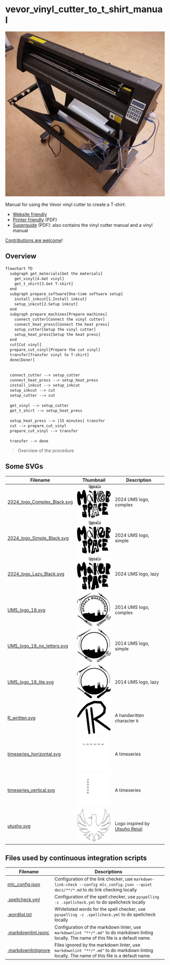 # vevor_vinyl_cutter_to_t_shirt_manual

![Our Vevor vinyl cutter from an isometric perspective](vevor_vinyl_cutter_isometric.jpg)

Manual for using the Vevor vinyl cutter to create a T-shirt:

- [Website friendly](https://uppsala-makerspace.github.io/vevor_vinyl_cutter_to_t_shirt_manual/guide.html)
- [Printer friendly](guide.pdf) (PDF)
- [Superguide](superguide.pdf) (PDF): also contains the vinyl cutter manual and a vinyl manual

[Contributions are welcome](CONTRIBUTING.md)!

## Overview

```mermaid
flowchart TD
  subgraph get_materials[Get the materials]
    get_vinyl[4.Get vinyl]
    get_t_shirt[3.Get T-shirt]
  end
  subgraph prepare_software[One-time software setup]
    install_inkcut[1.Install inkcut]
    setup_inkcut[2.Setup inkcut]
  end
  subgraph prepare_machines[Prepare machines]
    connect_cutter[Connect the vinyl cutter]
    connect_heat_press[Connect the heat press]
    setup_cutter[Setup the vinyl cutter]
    setup_heat_press[Setup the heat press]
  end
  cut[Cut vinyl]
  prepare_cut_vinyl[Prepare the cut vinyl]
  transfer[Transfer vinyl to T-shirt]
  done[Done!]


  connect_cutter --> setup_cutter
  connect_heat_press --> setup_heat_press
  install_inkcut --> setup_inkcut
  setup_inkcut --> cut
  setup_cutter --> cut

  get_vinyl --> setup_cutter
  get_t_shirt --> setup_heat_press

  setup_heat_press --> |15 minutes| transfer
  cut --> prepare_cut_vinyl
  prepare_cut_vinyl --> transfer

  transfer --> done
```

> Overview of the procedure

## Some SVGs

<!-- Some unavoidable long lines -->
<!-- markdownlint-disable MD013 -->

Filename                                                  |Thumbnail                                                                      |Description
----------------------------------------------------------|-------------------------------------------------------------------------------|---------------------------
[2024_logo_Complex_Black.svg](2024_logo_Complex_Black.svg)|![2024_logo_Complex_Black_thumbnail.png](2024_logo_Complex_Black_thumbnail.png)|2024 UMS logo, complex
[2024_logo_Simple_Black.svg](2024_logo_Simple_Black.svg)  |![2024_logo_Simple_Black_thumbnail.png](2024_logo_Simple_Black_thumbnail.png)  |2024 UMS logo, simple
[2024_logo_Lazy_Black.svg](2024_logo_Lazy_Black.svg)      |![2024_logo_Lazy_Black_thumbnail.png](2024_logo_Lazy_Black_thumbnail.png)      |2024 UMS logo, lazy
[UMS_logo_18.svg](UMS_logo_18.svg)                        |![UMS_logo_18_thumbnail.png](UMS_logo_18_thumbnail.png)                        |2014 UMS logo, complex
[UMS_logo_18_no_letters.svg](UMS_logo_18_no_letters.svg)  |![UMS_logo_18_no_letters_thumbnail.png](UMS_logo_18_no_letters_thumbnail.png)  |2014 UMS logo, simple
[UMS_logo_18_lite.svg](UMS_logo_18_lite.svg)              |![UMS_logo_18_lite_thumbnail.png](UMS_logo_18_lite_thumbnail.png)        |2014 UMS logo, lazy
[R_written.svg](R_written.svg)                            |![R_written_thumbnail.png](R_written_thumbnail.png)                            |A handwritten character `R`
[timeseries_horizontal.svg](timeseries_horizontal.svg)    |![timeseries_horizontal_thumbnail.png](timeseries_horizontal_thumbnail.png)    |A timeseries
[timeseries_vertical.svg](timeseries_vertical.svg)        |![timeseries_vertical_thumbnail.png](timeseries_vertical_thumbnail.png)        |A timeseries
[utusho.svg](utusho.svg)                                  |![utusho_thumbnail.png](utusho_thumbnail.png)                                  |Logo inspired by [Utsuho Reiuji](https://en.touhouwiki.net/wiki/Utsuho_Reiuji)

<!-- markdownlint-enable MD013 -->

## Files used by continuous integration scripts

Filename                              |Descriptions
--------------------------------------|--------------------------------------------------------------------------------------------------------------------------------------
[mlc_config.json](mlc_config.json)    |Configuration of the link checker, use `markdown-link-check --config mlc_config.json --quiet docs/**/*.md` to do link checking locally
[.spellcheck.yml](.spellcheck.yml)    |Configuration of the spell checker, use `pyspelling -c .spellcheck.yml` to do spellcheck locally
[.wordlist.txt](.wordlist.txt)        |Whitelisted words for the spell checker, use `pyspelling -c .spellcheck.yml` to do spellcheck locally
[.markdownlint.jsonc](.markdownlint.jsonc)|Configuration of the markdown linter, use `markdownlint "**/*.md"` to do markdown linting locally. The name of this file is a default name.
[.markdownlintignore](.markdownlintignore)|Files ignored by the markdown linter, use `markdownlint "**/*.md"` to do markdown linting locally. The name of this file is a default name.
